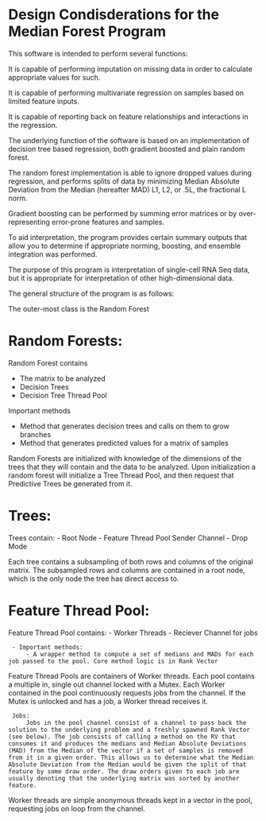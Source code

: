 # Design Condisderations for the Median Forest Program

This software is intended to perform several functions:

It is capable of performing imputation on missing data in order to calculate appropriate values for such. 

It is capable of performing multivariate regression on samples based on limited feature inputs.

It is capable of reporting back on feature relationships and interactions in the regression. 

The underlying function of the software is based on an implementation of decision tree based regression, both gradient boosted and plain random forest.

The random forest implementation is able to ignore dropped values during regression, and performs splits of data by minimizing Median Absolute Deviation from the Median (hereafter MAD) L1, L2, or .5L, the fractional L norm. 

Gradient boosting can be performed by summing error matrices or by over-representing error-prone features and samples. 

To aid interpretation, the program provides certain summary outputs that allow you to determine if appropriate norming, boosting, and ensemble integration was performed. 

The purpose of this program is interpretation of single-cell RNA Seq data, but it is appropriate for interpretation of other high-dimensional data. 

The general structure of the program is as follows:

The outer-most class is the Random Forest



# Random Forests:

Random Forest contains

   * The matrix to be analyzed
   * Decision Trees
   * Decision Tree Thread Pool

Important methods

   * Method that generates decision trees and calls on them to grow branches
   * Method that generates predicted values for a matrix of samples


Random Forests are initialized with knowledge of the dimensions of the trees that they will contain and the data to be analyzed. Upon initialization a random forest will initialize a Tree Thread Pool, and then request that Predictive Trees be generated from it. 



# Trees:

 Trees contain:
     - Root Node
     - Feature Thread Pool Sender Channel
     - Drop Mode

 Each tree contains a subsampling of both rows and columns of the original matrix. The subsampled rows and columns are contained in a root node, which is the only node the tree has direct access to.


# Feature Thread Pool:

 Feature Thread Pool contains:
     - Worker Threads
     - Reciever Channel for jobs

     - Important methods:
         - A wrapper method to compute a set of medians and MADs for each job passed to the pool. Core method logic is in Rank Vector

 Feature Thread Pools are containers of Worker threads. Each pool contains a multiple in, single out channel locked with a Mutex. Each Worker contained in the pool continuously requests jobs from the channel. If the Mutex is unlocked and has a job, a Worker thread receives it.

     Jobs:
         Jobs in the pool channel consist of a channel to pass back the solution to the underlying problem and a freshly spawned Rank Vector (see below). The job consists of calling a method on the RV that consumes it and produces the medians and Median Absolute Deviations (MAD) from the Median of the vector if a set of samples is removed from it in a given order. This allows us to determine what the Median Absolute Deviation from the Median would be given the split of that feature by some draw order. The draw orders given to each job are usually denoting that the underlying matrix was sorted by another feature.

 Worker threads are simple anonymous threads kept in a vector in the pool, requesting jobs on loop from the channel.
